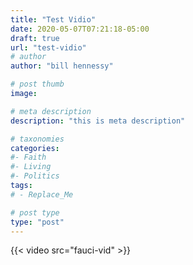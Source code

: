 ```yaml
---
title: "Test Vidio"
date: 2020-05-07T07:21:18-05:00
draft: true
url: "test-vidio"
# author
author: "bill hennessy"

# post thumb
image: 

# meta description
description: "this is meta description"

# taxonomies
categories: 
#- Faith
#- Living
#- Politics
tags:
# - Replace_Me

# post type
type: "post"
---
```


{{< video src="fauci-vid" >}}